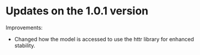 # Updates on the 1.0.1 version

Improvements:

- Changed how the model is accessed to use the httr library for enhanced stability. 